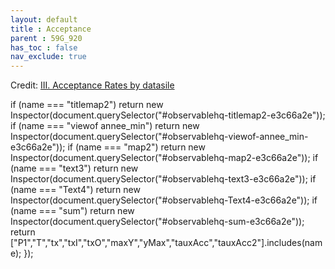 ```yaml
---
layout: default
title : Acceptance
parent : 59G_920
has_toc : false
nav_exclude: true
--- 
```


<div id="observablehq-content-326bba23"></div>
<div id="observablehq-titleA-326bba23"></div>
<div id="observablehq-TitleB-326bba23"></div>
<div id="observablehq-titlegraph-326bba23"></div>
<div id="observablehq-viewof-origine-326bba23"></div>
<div id="observablehq-viewof-destination-326bba23"></div>
<div id="observablehq-viewof-legalprov-326bba23"></div>
<div id="observablehq-graph1-326bba23"></div>
<div id="observablehq-titlemap-326bba23"></div>
<div id="observablehq-viewof-annee_min2-326bba23"></div>
<div id="observablehq-map-326bba23"></div>
<div id="observablehq-titlemap2-326bba23"></div>
<div id="observablehq-viewof-annee_min-326bba23"></div>
<div id="observablehq-map1-326bba23"></div>
<div id="observablehq-text3-326bba23"></div>
<div id="observablehq-Text4-326bba23"></div>
<p>Credit: <a href="https://observablehq.com/d/d5077b042b96df37">III. Acceptance Rates by datasile</a></p>

<link rel="stylesheet" href="https://cdn.jsdelivr.net/npm/@observablehq/inspector@5/dist/inspector.css">
<script type="module">
import {Runtime, Inspector} from "https://cdn.jsdelivr.net/npm/@observablehq/runtime@5/dist/runtime.js";
import define from "https://api.observablehq.com/d/d5077b042b96df37.js?v=4";
new Runtime().module(define, name => {
  if (name === "content") return new Inspector(document.querySelector("#observablehq-content-326bba23"));
  if (name === "titleA") return new Inspector(document.querySelector("#observablehq-titleA-326bba23"));
  if (name === "TitleB") return new Inspector(document.querySelector("#observablehq-TitleB-326bba23"));
  if (name === "titlegraph") return new Inspector(document.querySelector("#observablehq-titlegraph-326bba23"));
  if (name === "viewof origine") return new Inspector(document.querySelector("#observablehq-viewof-origine-326bba23"));
  if (name === "viewof destination") return new Inspector(document.querySelector("#observablehq-viewof-destination-326bba23"));
  if (name === "viewof legalprov") return new Inspector(document.querySelector("#observablehq-viewof-legalprov-326bba23"));
  if (name === "graph1") return new Inspector(document.querySelector("#observablehq-graph1-326bba23"));
  if (name === "titlemap") return new Inspector(document.querySelector("#observablehq-titlemap-326bba23"));
  if (name === "viewof annee_min2") return new Inspector(document.querySelector("#observablehq-viewof-annee_min2-326bba23"));
  if (name === "map") return new Inspector(document.querySelector("#observablehq-map-326bba23"));
  if (name === "titlemap2") return new Inspector(document.querySelector("#observablehq-titlemap2-326bba23"));
  if (name === "viewof annee_min") return new Inspector(document.querySelector("#observablehq-viewof-annee_min-326bba23"));
  if (name === "map1") return new Inspector(document.querySelector("#observablehq-map1-326bba23"));
  if (name === "text3") return new Inspector(document.querySelector("#observablehq-text3-326bba23"));
  if (name === "Text4") return new Inspector(document.querySelector("#observablehq-Text4-326bba23"));
  return ["P","T","tx","txI","txO","maxY","yMax","tauxAcc","tauxAcc2"].includes(name);
});
</script>
  if (name === "titlemap2") return new Inspector(document.querySelector("#observablehq-titlemap2-e3c66a2e"));
  if (name === "viewof annee_min") return new Inspector(document.querySelector("#observablehq-viewof-annee_min-e3c66a2e"));
  if (name === "map2") return new Inspector(document.querySelector("#observablehq-map2-e3c66a2e"));
  if (name === "text3") return new Inspector(document.querySelector("#observablehq-text3-e3c66a2e"));
  if (name === "Text4") return new Inspector(document.querySelector("#observablehq-Text4-e3c66a2e"));
  if (name === "sum") return new Inspector(document.querySelector("#observablehq-sum-e3c66a2e"));
  return ["P1","T","tx","txI","txO","maxY","yMax","tauxAcc","tauxAcc2"].includes(name);
});
</script>
